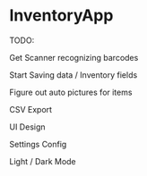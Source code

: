 # InventoryApp

TODO: 

Get Scanner recognizing barcodes

Start Saving data / Inventory fields

Figure out auto pictures for items

CSV Export

UI Design

Settings Config 

Light / Dark Mode

